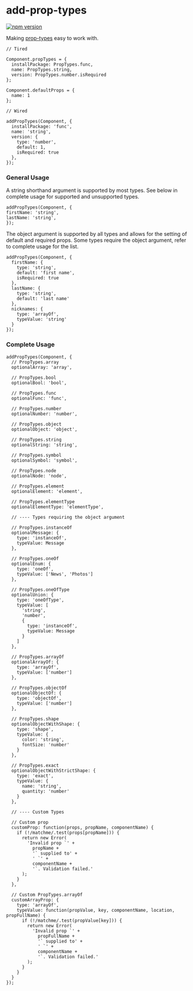 # add-prop-types

[![npm version](https://badge.fury.io/js/add-prop-types.svg)](https://badge.fury.io/js/add-prop-types)

Making [prop-types](https://reactjs.org/docs/typechecking-with-proptypes.html) easy to work with.

```
// Tired

Component.propTypes = {
  installPackage: PropTypes.func,
  name: PropTypes.string,
  version: PropTypes.number.isRequired
};

Component.defaultProps = {
  name: 1
};

// Wired

addPropTypes(Component, {
  installPackage: 'func',
  name: 'string',
  version: {
    type: 'number',
    default: 1,
    isRequired: true
  },
});
```

### General Usage

A string shorthand argument is supported by most types. See below in complete usage for supported and unsupported types.

```
addPropTypes(Component, {
firstName: 'string',
lastName: 'string',
});
```

The object argument is supported by all types and allows for the setting of default and required props. Some types require the object argument, refer to complete usage for the list.

```
addPropTypes(Component, {
  firstName: {
    type: 'string',
    default: 'first name',
    isRequired: true
  },
  lastName: {
    type: 'string',
    default: 'last name'
  },
  nicknames: {
    type: 'arrayOf',
    typeValue: 'string'
  }
});
```

### Complete Usage

```
addPropTypes(Component, {
  // PropTypes.array
  optionalArray: 'array',

  // PropTypes.bool
  optionalBool: 'bool',

  // PropTypes.func
  optionalFunc: 'func',

  // PropTypes.number
  optionalNumber: 'number',

  // PropTypes.object
  optionalObject: 'object',

  // PropTypes.string
  optionalString: 'string',

  // PropTypes.symbol
  optionalSymbol: 'symbol',

  // PropTypes.node
  optionalNode: 'node',

  // PropTypes.element
  optionalElement: 'element',

  // PropTypes.elementType
  optionalElementType: 'elementType',

  // ---- Types requiring the object argument

  // PropTypes.instanceOf
  optionalMessage: {
    type: 'instanceOf',
    typeValue: Message
  },

  // PropTypes.oneOf
  optionalEnum: {
    type: 'oneOf',
    typeValue: ['News', 'Photos']
  },

  // PropTypes.oneOfType
  optionalUnion: {
    type: 'oneOfType',
    typeValue: [
      'string',
      'number',
      {
        type: 'instanceOf',
        typeValue: Message
      }
    ]
  },

  // PropTypes.arrayOf
  optionalArrayOf: {
    type: 'arrayOf',
    typeValue: ['number']
  },

  // PropTypes.objectOf
  optionalObjectOf: {
    type: 'objectOf',
    typeValue: ['number']
  },

  // PropTypes.shape
  optionalObjectWithShape: {
    type: 'shape',
    typeValue: {
      color: 'string',
      fontSize: 'number'
    }
  },

  // PropTypes.exact
  optionalObjectWithStrictShape: {
    type: 'exact',
    typeValue: {
      name: 'string',
      quantity: 'number'
    }
  },

  // ---- Custom Types

  // Custom prop
  customProp: function(props, propName, componentName) {
    if (!/matchme/.test(props[propName])) {
      return new Error(
        'Invalid prop `' +
          propName +
          '` supplied to' +
          ' `' +
          componentName +
          '`. Validation failed.'
      );
    }
  },

  // Custom PropTypes.arrayOf
  customArrayProp: {
    type: 'arrayOf',
    typeValue: function(propValue, key, componentName, location, propFullName) {
      if (!/matchme/.test(propValue[key])) {
        return new Error(
          'Invalid prop `' +
            propFullName +
            '` supplied to' +
            ' `' +
            componentName +
            '`. Validation failed.'
        );
      }
    }
  }
});
```
